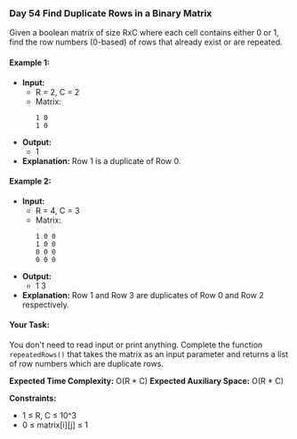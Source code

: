### Day 54 **Find Duplicate Rows in a Binary Matrix**

Given a boolean matrix of size RxC where each cell contains either 0 or 1, find the row numbers (0-based) of rows that already exist or are repeated.

#### Example 1:

- **Input:**
  - R = 2, C = 2
  - Matrix: 
    ```
    1 0
    1 0
    ```
- **Output:** 
  - 1
- **Explanation:** 
  Row 1 is a duplicate of Row 0.

#### Example 2:

- **Input:**
  - R = 4, C = 3
  - Matrix:
    ```
    1 0 0
    1 0 0
    0 0 0
    0 0 0
    ```
- **Output:** 
  - 1 3 
- **Explanation:** 
  Row 1 and Row 3 are duplicates of Row 0 and Row 2 respectively. 

#### Your Task:
You don't need to read input or print anything. Complete the function `repeatedRows()` that takes the matrix as an input parameter and returns a list of row numbers which are duplicate rows.

**Expected Time Complexity:** O(R * C)
**Expected Auxiliary Space:** O(R * C)

**Constraints:**
- 1 ≤ R, C ≤ 10^3
- 0 ≤ matrix[i][j] ≤ 1
